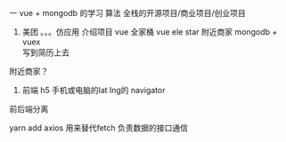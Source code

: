 一  vue + mongodb 的学习   算法 
全栈的开源项目/商业项目/创业项目 
1. 美团 。。。仿应用 
  介绍项目 vue 全家桶
  vue ele  star  附近商家   mongodb + vuex  
  写到简历上去 

附近商家？ 
1. 前端 h5 手机或电脑的lat lng的
  navigator 

前后端分离

yarn add axios
用来替代fetch 负责数据的接口通信
